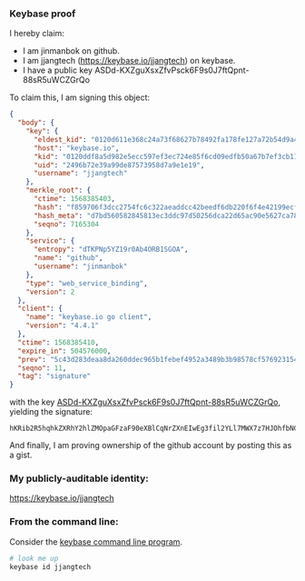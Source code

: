 ### Keybase proof

I hereby claim:

  * I am jinmanbok on github.
  * I am jjangtech (https://keybase.io/jjangtech) on keybase.
  * I have a public key ASDd-KXZguXsxZfvPsck6F9s0J7ftQpnt-88sR5uWCZGrQo

To claim this, I am signing this object:

```json
{
  "body": {
    "key": {
      "eldest_kid": "0120d611e368c24a73f68627b78492fa178fe127a72b54d9a4bafb401ecd1d63d1460a",
      "host": "keybase.io",
      "kid": "0120ddf8a5d982e5ecc597ef3ec724e85f6cd09edfb50a67b7ef3cb11e6e582646ad0a",
      "uid": "2496b72e39a99de87573958d7a9e1e19",
      "username": "jjangtech"
    },
    "merkle_root": {
      "ctime": 1568385403,
      "hash": "f859706f3dcc2754fc6c322aeaddcc42beedf6db220f6f4e42199ecfcdf9e4f1448b4097a2d4d4a56dee7aae8ea2c70ad1068c9be4c950607b096639a825ba56",
      "hash_meta": "d7bd560582845813ec3ddc97d50256dca22d65ac90e5627ca78c3c34fcd9a8d8",
      "seqno": 7165304
    },
    "service": {
      "entropy": "dTKPNp5YZ19r0Ab4ORB1SGOA",
      "name": "github",
      "username": "jinmanbok"
    },
    "type": "web_service_binding",
    "version": 2
  },
  "client": {
    "name": "keybase.io go client",
    "version": "4.4.1"
  },
  "ctime": 1568385410,
  "expire_in": 504576000,
  "prev": "5c43d283deaa8da260ddec965b1febef4952a3489b3b98578cf57692315401b0",
  "seqno": 11,
  "tag": "signature"
}
```

with the key [ASDd-KXZguXsxZfvPsck6F9s0J7ftQpnt-88sR5uWCZGrQo](https://keybase.io/jjangtech), yielding the signature:

```
hKRib2R5hqhkZXRhY2hlZMOpaGFzaF90eXBlCqNrZXnEIwEg3fil2YLl7MWX7z7HJOhfbNCe37UKZ7fvPLEeblgmRq0Kp3BheWxvYWTESpcCC8QgXEPSg96qjaJg3eyWWx/r70lSo0ibO5hXjPV2kjFUAbDEIDCZGZZnEMdXKCFa9jd3KzDDFSxMAz9gSZnxpvIoWfXTAgHCo3NpZ8RAOwe+kcT+m+srOARxJiS7ErWehSrwBM0a4YEWAhPr2cp5jeAYrhoJSAA3jHSpxJVNqfhMVEXpQ4HRm1lGynG+DKhzaWdfdHlwZSCkaGFzaIKkdHlwZQildmFsdWXEIE+dJ79LLlGSzbfyXqOYwG1/vIODcmiY0todQkMvJCato3RhZ80CAqd2ZXJzaW9uAQ==

```

And finally, I am proving ownership of the github account by posting this as a gist.

### My publicly-auditable identity:

https://keybase.io/jjangtech

### From the command line:

Consider the [keybase command line program](https://keybase.io/download).

```bash
# look me up
keybase id jjangtech
```
